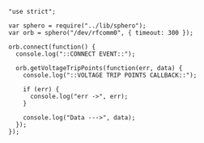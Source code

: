     "use strict";

    var sphero = require("../lib/sphero");
    var orb = sphero("/dev/rfcomm0", { timeout: 300 });

    orb.connect(function() {
      console.log("::CONNECT EVENT::");

      orb.getVoltageTripPoints(function(err, data) {
        console.log("::VOLTAGE TRIP POINTS CALLBACK::");

        if (err) {
          console.log("err ->", err);
        }

        console.log("Data --->", data);
      });
    });
